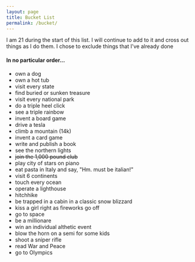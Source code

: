 ```yaml
---
layout: page
title: Bucket List
permalink: /bucket/
---
```


I am 21 during the start of this list. I will continue to add to it and cross out things as I do them. 
I chose to exclude things that I've already done

#### In no particular order...

- own a dog
- own a hot tub
- visit every state
- find buried or sunken treasure
- visit every national park
- do a triple heel click
- see a triple rainbow
- invent a board game
- drive a tesla
- climb a mountain (14k)
- invent a card game
- write and publish a book
- see the northern lights
- ~~join the 1,000 pound club~~
- play city of stars on piano
- eat pasta in Italy and say, "Hm. must be italian!"
- visit 6 continents
- touch every ocean
- operate a lighthouse
- hitchhike
- be trapped in a cabin in a classic snow blizzard
- kiss a girl right as fireworks go off
- go to space
- be a millionare
- win an individual althetic event
- blow the horn on a semi for some kids
- shoot a sniper rifle
- read War and Peace
- go to Olympics
